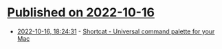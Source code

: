 # [Published on 2022-10-16](index.md)

* [2022-10-16, 18:24:31](https://lobste.rs/s/nyx2ua/shortcat_universal_command_palette_for) - [Shortcat - Universal command palette for your Mac](https://shortcat.app)
